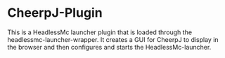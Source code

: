 # CheerpJ-Plugin

This is a HeadlessMc launcher plugin that is loaded 
through the headlessmc-launcher-wrapper.
It creates a GUI for CheerpJ to display in the browser
and then configures and starts the HeadlessMc-launcher.
